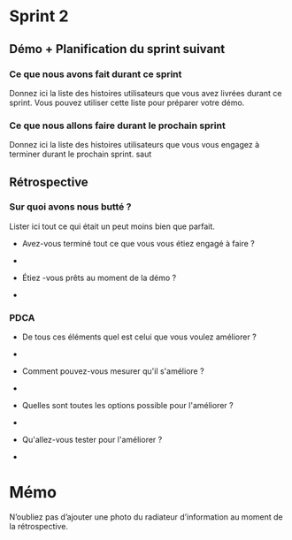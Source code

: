# Sprint 2

## Démo + Planification du sprint suivant

### Ce que nous avons fait durant ce sprint
Donnez ici la liste des histoires utilisateurs que vous avez livrées durant ce sprint.
Vous pouvez utiliser cette liste pour préparer votre démo.

### Ce que nous allons faire durant le prochain sprint
Donnez ici la liste des histoires utilisateurs que vous vous engagez à terminer durant le prochain sprint.
saut

## Rétrospective

### Sur quoi avons nous butté ?
Lister ici tout ce qui était un peut moins bien que parfait.
* Avez-vous terminé tout ce que vous vous étiez engagé à faire ?
* 

* Étiez -vous prêts au moment de la démo ?
* 

### PDCA
* De tous ces éléments quel est celui que vous voulez améliorer ?
* 

* Comment pouvez-vous mesurer qu'il s'améliore ?
* 

* Quelles sont toutes les options possible pour l'améliorer ?
* 

* Qu'allez-vous tester pour l'améliorer ?
* 

# Mémo
N’oubliez pas d’ajouter une photo du radiateur d’information au moment de la rétrospective.
